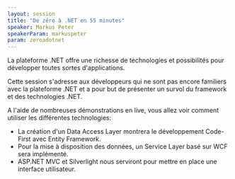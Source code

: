 ```yaml
---
layout: session
title: "De zéro à .NET en 55 minutes"
speaker: Markus Peter
speakerParam: markuspeter
param: zeroadotnet
---
```


La plateforme .NET offre une richesse de technologies et possibilités pour développer toutes sortes d'applications.

Cette session s'adresse aux développeurs qui ne sont pas encore familiers avec la plateforme .NET et a pour but de présenter un survol
du framework et des technologies .NET.

A l'aide de nombreuses démonstrations en live, vous allez voir comment utiliser les différentes technologies:
- La création d'un Data Access Layer montrera le développement Code-First avec Entity Framework.
- Pour la mise à disposition des données, un Service Layer basé sur WCF sera implémenté.
- ASP.NET MVC et Silverlight nous serviront pour mettre en place une interface utilisateur.
